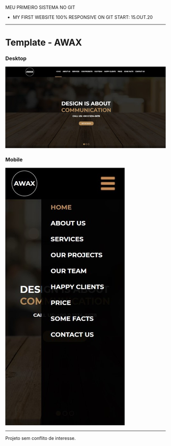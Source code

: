 MEU PRIMEIRO SISTEMA NO GIT

- MY FIRST WEBSITE 100% RESPONSIVE ON GIT
START: 15.OUT.20

---

# Template - AWAX

### Desktop
![](https://github.com/gustavodsv/template-awax/blob/master/awax-img/desktop-580x294.jpg)

### Mobile
![](https://github.com/gustavodsv/template-awax/blob/master/awax-img/mobile-original.jpg)

---

Projeto sem conflito de interesse.